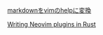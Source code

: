 [markdownをvimのhelpに変換](https://github.com/kdheepak/panvimdoc)

[Writing Neovim plugins in Rust](https://medium.com/@srishanbhattarai/a-detailed-guide-to-writing-your-first-neovim-plugin-in-rust-a81604c606b1)
